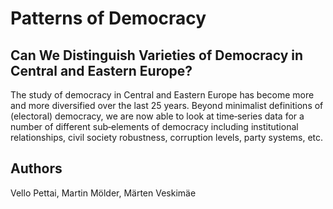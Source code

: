 # Patterns of Democracy

## Can We Distinguish Varieties of Democracy in Central and Eastern Europe?
The study of democracy in Central and Eastern Europe has become more and more diversified over the last 25 years. Beyond minimalist definitions of (electoral) democracy, we are now able to look at time‐series data for a number of different sub‐elements of democracy including institutional relationships, civil society robustness, corruption levels, party systems, etc.

## Authors
Vello Pettai, Martin Mölder, Märten Veskimäe
